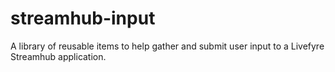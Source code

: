 streamhub-input
===============

A library of reusable items to help gather and submit user input to a Livefyre Streamhub application.
